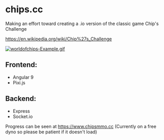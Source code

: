 # chips.cc
Making an effort toward creating a .io version of the classic game Chip's Challenge

https://en.wikipedia.org/wiki/Chip%27s_Challenge

[![worldofchips-Example.gif](https://i.postimg.cc/ryjk5LWr/worldofchips-Example.gif)](https://postimg.cc/ThKFXFtd)

## Frontend:
* Angular 9
* Pixi.js
## Backend:
* Express
* Socket.io

Progress can be seen at https://www.chipsmmo.cc
(Currently on a free dyno so please be patient if it doesn't load)

